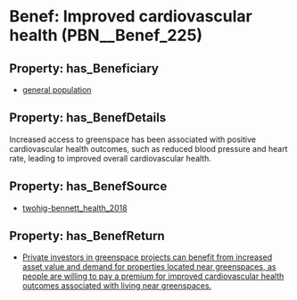 # Benef: __Improved cardiovascular health__ (PBN__Benef_225)

## Property: has_Beneficiary

* [general population](../Stakeholder/PBN__Stakeholder_9)

## Property: has_BenefDetails

Increased access to greenspace has been associated with positive cardiovascular health outcomes, such as reduced blood pressure and heart rate, leading to improved overall cardiovascular health.

## Property: has_BenefSource

* [twohig-bennett_health_2018](../Article/PBN__Article_50)

## Property: has_BenefReturn

* [Private investors in greenspace projects can benefit from increased asset value and demand for properties located near greenspaces, as people are willing to pay a premium for improved cardiovascular health outcomes associated with living near greenspaces.](../BenefReturn/PBN__BenefReturn_232)

